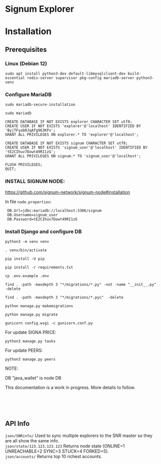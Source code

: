 # Signum Explorer

# Installation

## Prerequisites
### Linux (Debian 12)

`sudo apt install python3-dev default-libmysqlclient-dev build-essential redis-server supervisor pkg-config mariadb-server python3-venv`

### Configure MariaDB

`sudo mariadb-secure-installation`

`sudo mariadb`

```text
CREATE DATABASE IF NOT EXISTS explorer CHARACTER SET utf8;
CREATE USER IF NOT EXISTS 'explorer'@'localhost' IDENTIFIED BY 'ByjTFyabRJqAfg963KPx';
GRANT ALL PRIVILEGES ON explorer.* TO 'explorer'@'localhost';

CREATE DATABASE IF NOT EXISTS signum CHARACTER SET utf8;
CREATE USER IF NOT EXISTS 'signum_user'@'localhost' IDENTIFIED BY 'tE2CIhuv7Dowt49RI1zG';
GRANT ALL PRIVILEGES ON signum.* TO 'signum_user'@'localhost';

FLUSH PRIVILEGES;
QUIT;
```

### INSTALL SIGNUM NODE:

https://github.com/signum-network/signum-node#installation

In file `node.properties`:
```properties
 DB.Url=jdbc:mariadb://localhost:3306/signum
 DB.Username=signum_user
 DB.Password=tE2CIhuv7Dowt49RI1zG
```

### Install Django and configure DB

`python3 -m venv venv`

`. venv/bin/activate`

`pip install -U pip`

`pip install -r requirements.txt`

`cp .env.example .env`

`find . -path -maxdepth 3 "*/migrations/*.py" -not -name "__init__.py" -delete`

`find . -path -maxdepth 3 "*/migrations/*.pyc"  -delete`

`python manage.py makemigrations`

`python manage.py migrate`

`gunicorn config.wsgi -c gunicorn.conf.py`

For update SIGNA PRICE:

`python3 manage.py tasks`

For update PEERS:

`python3 manage.py peers`

NOTE:

DB "java_wallet" is node DB

This documentation is a work in progress. More details to follow.
<br>
<br>
<br>
<br>
<br>
## API Info
```json/SNRinfo/```                   Used to sync multiple explorers to the SNR master so they are all show the same info.<br>
```json/state/123.123.123.123```      Returns node state (ONLINE=1 UNREACHABLE=2 SYNC=3 STUCK=4 FORKED=5). <br>
```json/accounts/```                  Returns top 10 richest accounts. <br>
